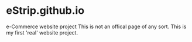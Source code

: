 # eStrip.github.io
e-Commerce website project
This is not an offical page of any sort. This is my first 'real' website project.

